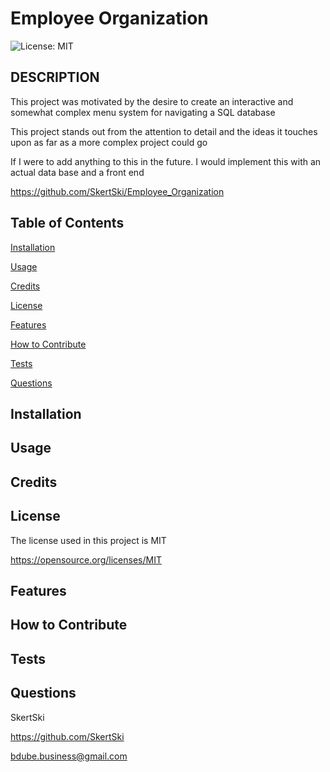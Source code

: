 # Employee Organization

  ![License: MIT](https://img.shields.io/badge/License-MIT-yellow.svg)

## DESCRIPTION

  

  

  

  This project was motivated by the desire to create an interactive and somewhat complex menu system for navigating a SQL database

  This project stands out from the attention to detail and the ideas it touches upon as far as a more complex project could go 

   

  If I were to add anything to this in the future. I would implement this with an actual data base and a front end 

  https://github.com/SkertSki/Employee_Organization      

  
## Table of Contents
  
  [Installation](#Installation)
        
  [Usage](#usage)
        
  [Credits](#credits)
        
  [License](#license)

  [Features](#features)

  [How to Contribute](#how-to-contribute)

  [Tests](#tests)

  [Questions](#questions)


## Installation
      
  
  

## Usage
  
  
        
  
  

## Credits
  
  
        
  
        
  
  

## License
      
  The license used in this project is MIT

  https://opensource.org/licenses/MIT
  

## Features
  
  
  

## How to Contribute
  
  


## Tests
  
  

## Questions

  SkertSki

  https://github.com/SkertSki

  bdube.business@gmail.com